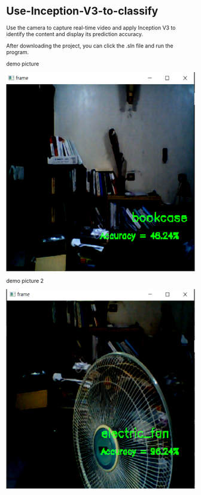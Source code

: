 # Use-Inception-V3-to-classify
Use the camera to capture real-time video and apply Inception V3 to identify the content and display its prediction accuracy. 

After downloading the project, you can click the .sln file and run the program.

demo picture

![image](https://github.com/ilovec8763/Use-Inception-V3-to-classify/blob/master/demo.png)

demo picture 2

![image](https://github.com/ilovec8763/Use-Inception-V3-to-classify/blob/master/demo2.png)
